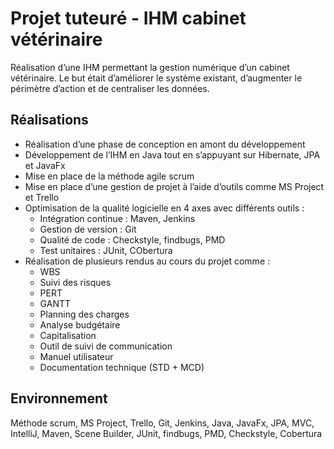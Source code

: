 # Projet tuteuré - IHM cabinet vétérinaire

Réalisation d’une IHM permettant la gestion numérique d’un cabinet vétérinaire. Le but était d’améliorer le système existant, 
d’augmenter le périmètre d’action et de centraliser les données.

## Réalisations

* Réalisation d’une phase de conception en amont du développement 
*	Développement de l’IHM en Java tout en s’appuyant sur Hibernate, JPA et JavaFx 
*	Mise en place de la méthode agile scrum 
*	Mise en place d’une gestion de projet à l’aide d’outils comme MS Project et Trello 
*	Optimisation de la qualité logicielle en 4 axes avec différents outils : 
    * Intégration continue : Maven, Jenkins 
    *	Gestion de version : Git 
    *	Qualité de code : Checkstyle, findbugs, PMD 
    *	Test unitaires : JUnit, CObertura 
*	Réalisation de plusieurs rendus au cours du projet comme : 
    *	WBS 
    *	Suivi des risques 
    *	PERT 
    *	GANTT 
    * Planning des charges 
    *	Analyse budgétaire 
    *	Capitalisation 
    *	Outil de suivi de communication 
    *	Manuel utilisateur 
    *	Documentation technique (STD + MCD)
    
## Environnement

Méthode scrum, MS Project, Trello, Git, Jenkins, Java, JavaFx, JPA, MVC, IntelliJ, Maven, Scene Builder, JUnit, findbugs, PMD, Checkstyle, Cobertura 

